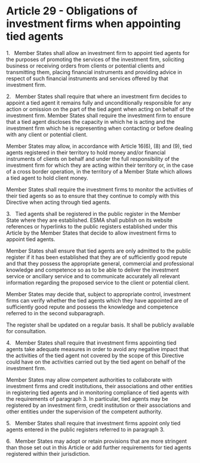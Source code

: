 # Article 29 - Obligations of investment firms when appointing tied agents


1.   Member States shall allow an investment firm to appoint tied agents for the purposes of promoting the services of the investment firm, soliciting business or receiving orders from clients or potential clients and transmitting them, placing financial instruments and providing advice in respect of such financial instruments and services offered by that investment firm.

2.   Member States shall require that where an investment firm decides to appoint a tied agent it remains fully and unconditionally responsible for any action or omission on the part of the tied agent when acting on behalf of the investment firm. Member States shall require the investment firm to ensure that a tied agent discloses the capacity in which he is acting and the investment firm which he is representing when contacting or before dealing with any client or potential client.

Member States may allow, in accordance with Article 16(6), (8) and (9), tied agents registered in their territory to hold money and/or financial instruments of clients on behalf and under the full responsibility of the investment firm for which they are acting within their territory or, in the case of a cross border operation, in the territory of a Member State which allows a tied agent to hold client money.

Member States shall require the investment firms to monitor the activities of their tied agents so as to ensure that they continue to comply with this Directive when acting through tied agents.

3.   Tied agents shall be registered in the public register in the Member State where they are established. ESMA shall publish on its website references or hyperlinks to the public registers established under this Article by the Member States that decide to allow investment firms to appoint tied agents.

Member States shall ensure that tied agents are only admitted to the public register if it has been established that they are of sufficiently good repute and that they possess the appropriate general, commercial and professional knowledge and competence so as to be able to deliver the investment service or ancillary service and to communicate accurately all relevant information regarding the proposed service to the client or potential client.

Member States may decide that, subject to appropriate control, investment firms can verify whether the tied agents which they have appointed are of sufficiently good repute and possess the knowledge and competence referred to in the second subparagraph.

The register shall be updated on a regular basis. It shall be publicly available for consultation.

4.   Member States shall require that investment firms appointing tied agents take adequate measures in order to avoid any negative impact that the activities of the tied agent not covered by the scope of this Directive could have on the activities carried out by the tied agent on behalf of the investment firm.

Member States may allow competent authorities to collaborate with investment firms and credit institutions, their associations and other entities in registering tied agents and in monitoring compliance of tied agents with the requirements of paragraph 3. In particular, tied agents may be registered by an investment firm, credit institution or their associations and other entities under the supervision of the competent authority.

5.   Member States shall require that investment firms appoint only tied agents entered in the public registers referred to in paragraph 3.

6.   Member States may adopt or retain provisions that are more stringent than those set out in this Article or add further requirements for tied agents registered within their jurisdiction.
